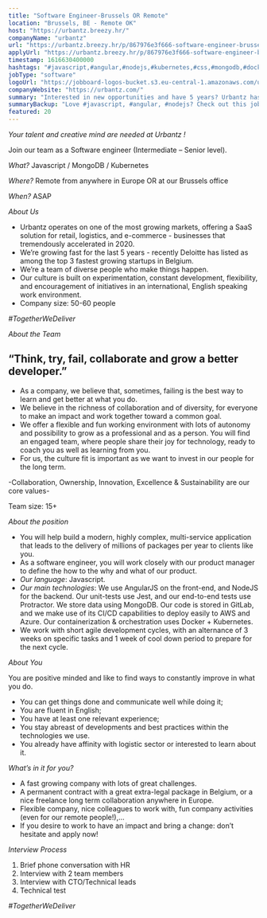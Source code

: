 ```yaml
---
title: "Software Engineer-Brussels OR Remote"
location: "Brussels, BE - Remote OK"
host: "https://urbantz.breezy.hr/"
companyName: "urbantz"
url: "https://urbantz.breezy.hr/p/867976e3f666-software-engineer-brussels-or-remote"
applyUrl: "https://urbantz.breezy.hr/p/867976e3f666-software-engineer-brussels-or-remote/apply"
timestamp: 1616630400000
hashtags: "#javascript,#angular,#nodejs,#kubernetes,#css,#mongodb,#docker,#aws,#azure,#management"
jobType: "software"
logoUrl: "https://jobboard-logos-bucket.s3.eu-central-1.amazonaws.com/urbantz"
companyWebsite: "https://urbantz.com/"
summary: "Interested in new opportunities and have 5 years? Urbantz has a job opening for a software engineer-brussels or remote."
summaryBackup: "Love #javascript, #angular, #nodejs? Check out this job post!"
featured: 20
---
```


_Your talent and creative mind are needed at Urbantz !_

Join our team as a Software engineer (Intermediate – Senior level).

_What?_ Javascript / MongoDB / Kubernetes

_Where?_ Remote from anywhere in Europe OR at our Brussels office

_When?_ ASAP

_About Us_

*   Urbantz operates on one of the most growing markets, offering a SaaS solution for retail, logistics, and e-commerce - businesses that tremendously accelerated in 2020.
*   We’re growing fast for the last 5 years - recently Deloitte has listed as among the top 3 fastest growing startups in Belgium.
*   We’re a team of diverse people who make things happen.
*   Our culture is built on experimentation, constant development, flexibility, and encouragement of initiatives in an international, English speaking work environment.
*   Company size: 50-60 people

_#TogetherWeDeliver_

_About the Team_

## “Think, try, fail, collaborate and grow a better developer.”

*   As a company, we believe that, sometimes, failing is the best way to learn and get better at what you do.
*   We believe in the richness of collaboration and of diversity, for everyone to make an impact and work together toward a common goal.
*   We offer a flexible and fun working environment with lots of autonomy and possibility to grow as a professional and as a person. You will find an engaged team, where people share their joy for technology, ready to coach you as well as learning from you.
*   For us, the culture fit is important as we want to invest in our people for the long term.

\-Collaboration, Ownership, Innovation, Excellence & Sustainability are our core values-

Team size: 15+

_About the position_

*   You will help build a modern, highly complex, multi-service application that leads to the delivery of millions of packages per year to clients like you.
*   As a software engineer, you will work closely with our product manager to define the how to the why and what of our product.
*   _Our language_: Javascript.
*   _Our main technologies_: We use AngularJS on the front-end, and NodeJS for the backend. Our unit-tests use Jest, and our end-to-end tests use Protractor. We store data using MongoDB. Our code is stored in GitLab, and we make use of its CI/CD capabilities to deploy easily to AWS and Azure. Our containerization & orchestration uses Docker + Kubernetes.
*   We work with short agile development cycles, with an alternance of 3 weeks on specific tasks and 1 week of cool down period to prepare for the next cycle.

_About You_

You are positive minded and like to find ways to constantly improve in what you do.

*   You can get things done and communicate well while doing it;
*   You are fluent in English;
*   You have at least one relevant experience;
*   You stay abreast of developments and best practices within the technologies we use.
*   You already have affinity with logistic sector or interested to learn about it.

_What’s in it for you?_

*   A fast growing company with lots of great challenges.
*   A permanent contract with a great extra-legal package in Belgium, or a nice freelance long term collaboration anywhere in Europe.
*   Flexible company, nice colleagues to work with, fun company activities (even for our remote people!),...
*   If you desire to work to have an impact and bring a change: don’t hesitate and apply now!

_Interview Process_

1.  Brief phone conversation with HR
2.  Interview with 2 team members
3.  Interview with CTO/Technical leads
4.  Technical test

_#TogetherWeDeliver_
